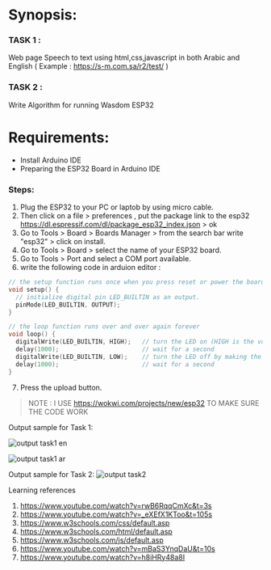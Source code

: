# Synopsis:
### TASK 1 :
 Web page Speech to text using html,css,javascript in both Arabic and English ( Example : https://s-m.com.sa/r2/test/ )
###  TASK 2 : 
Write Algorithm for running Wasdom ESP32
# Requirements: 
-	Install Arduino IDE
-	Preparing the ESP32 Board in Arduino IDE 
### Steps:
1. Plug the ESP32 to your PC or laptob by using micro cable.
2. Then click on a file > preferences , put the package link to the esp32 https://dl.espressif.com/dl/package_esp32_index.json > ok
3. Go to Tools > Board > Boards Manager > from the search bar write "esp32" > click on install.
4. Go to Tools > Board > select the name of your ESP32 board.
5. Go to Tools > Port and select a COM port available.
6. write the following code in arduion editor : 

```C++
// the setup function runs once when you press reset or power the board
void setup() {
  // initialize digital pin LED_BUILTIN as an output.
  pinMode(LED_BUILTIN, OUTPUT);
}

// the loop function runs over and over again forever
void loop() {
  digitalWrite(LED_BUILTIN, HIGH);   // turn the LED on (HIGH is the voltage level)
  delay(1000);                       // wait for a second
  digitalWrite(LED_BUILTIN, LOW);    // turn the LED off by making the voltage LOW
  delay(1000);                       // wait for a second
}
```
7.  Press the upload button.
> NOTE : I USE https://wokwi.com/projects/new/esp32 TO MAKE SURE THE CODE WORK

Output sample for Task 1:

![output task1 en](https://user-images.githubusercontent.com/73249883/177695659-965657c9-8e46-4ae6-b04b-53f392b746c3.png)

![output task1 ar](https://user-images.githubusercontent.com/73249883/177695538-4e470049-309c-4130-9211-f137020ac9ac.png)

Output sample for Task 2:
![output task2](https://user-images.githubusercontent.com/73249883/177695811-bb6acd79-ecb5-41bb-ba4d-502cc0c68301.png)


Learning references
1.	https://www.youtube.com/watch?v=rwB6RqqCmXc&t=3s
2.	https://www.youtube.com/watch?v=_eXEfX1KToo&t=105s
3.	https://www.w3schools.com/css/default.asp
4.	https://www.w3schools.com/html/default.asp
5.	https://www.w3schools.com/js/default.asp
6.	https://www.youtube.com/watch?v=mBaS3YnqDaU&t=10s
7.	https://www.youtube.com/watch?v=h8iHRy48a8I



